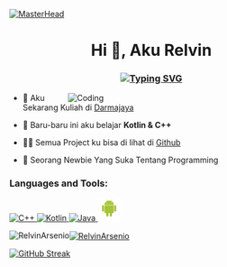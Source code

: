 [![MasterHead](https://media0.giphy.com/headers/dhunten/0DvIY8fAjBSg.gif)](https://github.com/RelvinArsenio)
<h1 align="center">Hi 👋, Aku Relvin</h1>
<h3 align="center"><a href="https://git.io/typing-svg"><img src="https://readme-typing-svg.demolab.com?font=Fira+Code&pause=1000&center=true&vCenter=true&random=false&width=435&lines=Programmer+Newbie+Kotlin+%26+C%2B%2B" alt="Typing SVG" /></a></h3>
<img align="right" alt="Coding" width="400" src="https://user-content.gitlab-static.net/461945fb27bdda62c025781dfe7c388c5dee306d/68747470733a2f2f63646e2e6472696262626c652e636f6d2f75736572732f313035393538332f73637265656e73686f74732f343137313336372f636f64696e672d667265616b2e676966">



- 🔭 Aku Sekarang Kuliah di [Darmajaya](https://www.darmajaya.ac.id/)

- 🌱 Baru-baru ini aku belajar **Kotlin & C++**

- 👨‍💻 Semua Project ku bisa di lihat di [Github](https://github.com/RelvinArsenio?tab=repositories)

- 📝 Seorang Newbie Yang Suka Tentang Programming

<h3 align="left">Languages and Tools:</h3>
<p align="left"> 
  <a href="https://www.cplusplus.com" target="_blank" rel="noreferrer"> 
    <img src="https://upload.wikimedia.org/wikipedia/commons/1/18/ISO_C%2B%2B_Logo.svg" alt="C++" width="40" height="40"/> 
  </a> 
  <a href="https://kotlinlang.org" target="_blank" rel="noreferrer"> 
    <img src="https://www.vectorlogo.zone/logos/kotlinlang/kotlinlang-icon.svg" alt="Kotlin" width="40" height="40"/> 
  </a>
  <a href="https://www.java.com" target="_blank" rel="noreferrer"> 
    <img src="https://www.vectorlogo.zone/logos/java/java-icon.svg" alt="Java" width="40" height="40"/> 
  </a>
  <a href="https://developer.android.com" target="_blank" rel="noreferrer"> 
    <img src="https://raw.githubusercontent.com/devicons/devicon/master/icons/android/android-original-wordmark.svg" alt="Android" width="40" height="40"/> 
  </a>
</p>

<p>
  <a href="https://github.com/anuraghazra/github-readme-stats">
    <img align="left" src="https://github-readme-stats.vercel.app/api/top-langs?username=RelvinArsenio&show_icons=true&locale=id&layout=donut" alt="RelvinArsenio" />
  </a>
</p>

<p>
  <a href="https://github.com/anuraghazra/github-readme-stats">
    <img align="center" src="https://github-readme-stats.vercel.app/api?username=RelvinArsenio&show_icons=true&locale=id" alt="RelvinArsenio" />
  </a>
</p>

<p>
  <a href="https://git.io/streak-stats">
    <img src="https://github-readme-streak-stats.herokuapp.com?user=RelvinArsenio&locale=id" alt="GitHub Streak" />
  </a>
</p>

